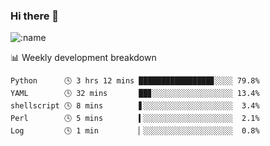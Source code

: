 ### Hi there 👋

<!--
**lv2020/lv2020** is a ✨ _special_ ✨ repository because its `README.md` (this file) appears on your GitHub profile.

Here are some ideas to get you started:

- 🔭 I’m currently working on ...
- 🌱 I’m currently learning ...
- 👯 I’m looking to collaborate on ...
- 🤔 I’m looking for help with ...
- 💬 Ask me about ...
- 📫 How to reach me: ...
- 😄 Pronouns: ...
- ⚡ Fun fact: ...
-->
![:name](https://count.getloli.com/get/@:lv2020)
 <!-- waka-box start -->
📊 Weekly development breakdown
```text
Python      🕓 3 hrs 12 mins ████████████████▊░░░░ 79.8%
YAML        🕓 32 mins       ██▊░░░░░░░░░░░░░░░░░░ 13.4%
shellscript 🕓 8 mins        ▋░░░░░░░░░░░░░░░░░░░░  3.4%
Perl        🕓 5 mins        ▍░░░░░░░░░░░░░░░░░░░░  2.1%
Log         🕓 1 min         ▏░░░░░░░░░░░░░░░░░░░░  0.8%
```
<!-- Powered by https://github.com/YouEclipse/waka-box-go . -->
<!-- waka-box end -->
